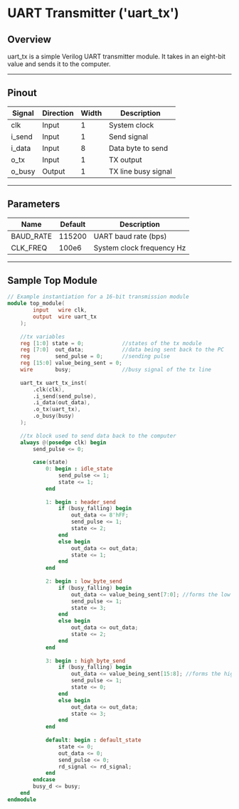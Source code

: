 # UART Transmitter ('uart_tx')

## Overview
uart_tx is a simple Verilog UART transmitter module.
It takes in an eight-bit value and sends it to the computer.

---

## Pinout

| Signal      | Direction | Width | Description                         |
|-------------|-----------|-------|-------------------------------------|
| clk         | Input     | 1     | System clock                        |
| i_send      | Input     | 1     | Send signal                         |
| i_data      | Input     | 8     | Data byte to send                   |
| o_tx        | Input     | 1     | TX output                           |
| o_busy      | Output    | 1     | TX line busy signal                 |

---

## Parameters
| Name       | Default | Description               |
|------------|---------|---------------------------|
| BAUD_RATE  | 115200  | UART baud rate (bps)      |
| CLK_FREQ   | 100e6   | System clock frequency Hz |

---

## Sample Top Module

```verilog
// Example instantiation for a 16-bit transmission module
module top_module(
        input   wire clk,
        output  wire uart_tx
    );
    
    //tx variables
    reg [1:0] state = 0;            //states of the tx module
    reg [7:0]  out_data;            //data being sent back to the PC
    reg        send_pulse = 0;      //sending pulse
    reg [15:0] value_being_sent = 0;
    wire       busy;                //busy signal of the tx line
    
    uart_tx uart_tx_inst(
        .clk(clk), 
        .i_send(send_pulse), 
        .i_data(out_data), 
        .o_tx(uart_tx), 
        .o_busy(busy)
    );
    
    //tx block used to send data back to the computer
    always @(posedge clk) begin
        send_pulse <= 0;
        
        case(state)
            0: begin : idle_state
                send_pulse <= 1;
                state <= 1;
            end
        
            1: begin : header_send
                if (busy_falling) begin
                    out_data <= 8'hFF;
                    send_pulse <= 1;
                    state <= 2;
                end
                else begin
                    out_data <= out_data;
                    state <= 1;
                end
            end
            
            2: begin : low_byte_send
                if (busy_falling) begin
                    out_data <= value_being_sent[7:0]; //forms the low byte that's being sent first
                    send_pulse <= 1; 
                    state <= 3;
                end
                else begin
                    out_data <= out_data;
                    state <= 2;
                end
            end
            
            3: begin : high_byte_send
                if (busy_falling) begin
                    out_data <= value_being_sent[15:8]; //forms the high byte that's being sent next
                    send_pulse <= 1; 
                    state <= 0;
                end
                else begin
                    out_data <= out_data;
                    state <= 3;
                end
            end
            
            default: begin : default_state
                state <= 0;
                out_data <= 0;
                send_pulse <= 0;
                rd_signal <= rd_signal;
            end
        endcase
        busy_d <= busy;
    end
endmodule
